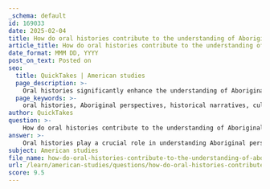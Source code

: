 ```yaml
---
_schema: default
id: 169033
date: 2025-02-04
title: How do oral histories contribute to the understanding of Aboriginal perspectives on historical narratives?
article_title: How do oral histories contribute to the understanding of Aboriginal perspectives on historical narratives?
date_format: MMM DD, YYYY
post_on_text: Posted on
seo:
  title: QuickTakes | American studies
  page_description: >-
    Oral histories significantly enhance the understanding of Aboriginal perspectives on historical narratives by providing culturally rich accounts, challenging dominant historical views, preserving Indigenous languages, and facilitating the transmission of knowledge across generations.
  page_keywords: >-
    oral histories, Aboriginal perspectives, historical narratives, cultural identity, Eurocentric narratives, hidden histories, intergenerational knowledge, language preservation, spiritual connections, environmental connections
author: QuickTakes
question: >-
    How do oral histories contribute to the understanding of Aboriginal perspectives on historical narratives?
answer: >-
    Oral histories play a crucial role in understanding Aboriginal perspectives on historical narratives by providing a rich, nuanced, and culturally embedded account of the past. Here are several key contributions of oral histories to this understanding:\n\n1. **Cultural Context and Identity**: Oral histories are integral to Aboriginal cultures, serving as a primary means of communication and knowledge transmission. They encapsulate the values, beliefs, and experiences of Aboriginal peoples, thereby reinforcing cultural identity and continuity. As noted, "speaking is the primary form of communication in Aboriginal cultures," which highlights the importance of oral traditions in maintaining cultural heritage.\n\n2. **Subverting Eurocentric Narratives**: Aboriginal oral narratives often challenge conventional historical accounts that are predominantly Eurocentric. These narratives provide alternative perspectives that can subvert dominant historical discourses, offering "different 'truth relations and historical events." This subversion is essential for a more inclusive understanding of history that recognizes the complexities of Aboriginal experiences.\n\n3. **Access to Hidden Histories**: Oral histories grant access to "undocumented experience" and the "hidden histories" of Aboriginal peoples. They serve as a vital source of information that complements written records, particularly for marginalized communities whose stories may not be adequately represented in mainstream historical narratives. This aspect is crucial for acknowledging the full spectrum of Australian history.\n\n4. **Intergenerational Knowledge Transmission**: Through storytelling, Aboriginal communities pass down collective wisdom, cultural teachings, and historical knowledge from one generation to the next. This intergenerational transmission ensures that cultural practices and historical narratives remain relevant and are preserved over time. As stated, oral traditions "ensure the survival and relevance in contemporary society."\n\n5. **Diverse Interpretations of History**: Oral histories allow for a variety of interpretations and angles through which to view the past. They are grounded in reflections on historical events rather than merely contemporary commentary, providing a deeper understanding of how Aboriginal peoples perceive their history and identity. This multiplicity of perspectives enriches the overall historical narrative.\n\n6. **Language Preservation**: Oral histories also play a significant role in preserving Indigenous languages, many of which are at risk of extinction. The act of storytelling in native languages helps maintain linguistic diversity and cultural specificity, further enhancing the understanding of Aboriginal perspectives.\n\n7. **Spiritual and Environmental Connections**: Many oral histories are intertwined with spiritual beliefs and connections to the land. They convey important moral lessons and cultural teachings that reflect the relationship between Aboriginal peoples and their environment. This connection is vital for understanding the holistic nature of Aboriginal historical narratives.\n\nIn summary, oral histories are indispensable for grasping Aboriginal perspectives on historical narratives. They provide a platform for cultural expression, challenge dominant historical accounts, preserve languages, and facilitate intergenerational knowledge transfer, all of which contribute to a richer and more inclusive understanding of history.
subject: American studies
file_name: how-do-oral-histories-contribute-to-the-understanding-of-aboriginal-perspectives-on-historical-narratives.md
url: /learn/american-studies/questions/how-do-oral-histories-contribute-to-the-understanding-of-aboriginal-perspectives-on-historical-narratives
score: 9.5
---
```


&nbsp;